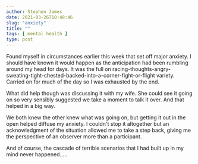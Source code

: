```yaml
---
author: Stephen James
date: 2021-03-26T10:48:46
slug: "anxiety"
title: ""
tags: [ mental health ]
type: post
---
```

Found myself in circumstances earlier this week that set off major anxiety. I should have known it would happen as the anticipation had been rumbling around my head for days. It was the full on racing-thoughts-angry-sweating-tight-chested-backed-into-a-corner-fight-or-flight variety. Carried on for much of the day so I was exhausted by the end. 

What did help though was discussing it with my wife. She could see it going on so very sensibly suggested we take a moment to talk it over. And that helped in a big way. 

We both knew the other knew what was going on, but getting it out in the open helped diffuse my anxiety. I couldn't stop it altogether but an acknowledgment of the situation allowed me to take a step back, giving me the perspective of an observer more than a participant. 

And of course, the cascade of terrible scenarios that I had built up in my mind never happened.....
